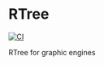 # RTree
[![CI](https://github.com/pharo-graphics/RTree/actions/workflows/tests.yml/badge.svg)](https://github.com/pharo-graphics/RTree/actions/workflows/tests.yml)

RTree for graphic engines
